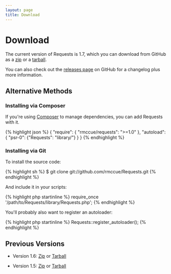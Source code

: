 ```yaml
---
layout: page
title: Download
---
```

Download
========

The current version of Requests is 1.7, which you can
download from GitHub as a
[zip](https://github.com/rmccue/Requests/archive/v1.7.0.zip) or a
[tarball](https://github.com/rmccue/Requests/archive/v1.7.0.tar.gz).

You can also check out the [releases page][releases] on GitHub for a changelog
plus more information.

[releases]: https://github.com/rmccue/Requests/releases


Alternative Methods
-------------------

### Installing via Composer
If you're using [Composer](https://github.com/composer/composer) to manage
dependencies, you can add Requests with it.

{% highlight json %}
{
    "require": {
        "rmccue/requests": ">=1.0"
    },
    "autoload": {
        "psr-0": {"Requests": "library/"}
    }
}
{% endhighlight %}

### Installing via Git
To install the source code:

{% highlight sh %}
$ git clone git://github.com/rmccue/Requests.git
{% endhighlight %}

And include it in your scripts:

{% highlight php startinline %}
require_once '/path/to/Requests/library/Requests.php';
{% endhighlight %}

You'll probably also want to register an autoloader:

{% highlight php startinline %}
Requests::register_autoloader();
{% endhighlight %}


Previous Versions
-----------------

* Version 1.6: [Zip](https://github.com/rmccue/Requests/archive/v1.6.0.zip) or
  [Tarball](https://github.com/rmccue/Requests/archive/v1.6.0.tar.gz)

* Version 1.5: [Zip](https://github.com/rmccue/Requests/archive/v1.5.zip) or
  [Tarball](https://github.com/rmccue/Requests/archive/v1.5.tar.gz)
